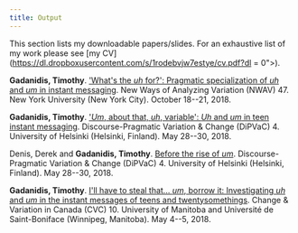 ```yaml
---
title: Output
---
```


This section lists my downloadable papers/slides.  For an exhaustive list of my
work please see [my
CV](https://dl.dropboxusercontent.com/s/1rodebvjw7estye/cv.pdf?dl = 0">).

**Gadanidis, Timothy**. ['What's the *uh* for?': Pragmatic specialization of
*uh* and *um* in instant messaging](pdf/nwav47-uhum.pdf).
New Ways of Analyzing Variation (NWAV) 47.  New York University (New York City).
October 18--21, 2018.

**Gadanidis, Timothy**. ['*Um*, about that, *uh*, variable': *Uh* and *um* in teen
instant messaging](pdf/dipvac4-gadanidis.pdf).  Discourse-Pragmatic Variation &
Change (DiPVaC) 4.  University of Helsinki (Helsinki, Finland).  May 28--30, 2018.

Denis, Derek and **Gadanidis, Timothy**.  [Before the rise of
*um*](pdf/dipvac4-denisgadanidis.pdf). Discourse-Pragmatic Variation & Change
(DiPVaC) 4.
University of Helsinki (Helsinki, Finland).  May 28--30, 2018.

**Gadanidis, Timothy**.  [I'll have to steal that... *um*, borrow it:
Investigating *uh* and *um* in the instant messages of teens and
twentysomethings](pdf/cvc10.pdf). Change & Variation in Canada (CVC) 10.
University of Manitoba and Université de Saint-Boniface (Winnipeg, Manitoba).
May 4--5, 2018.
